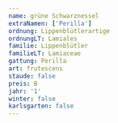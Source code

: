 ```yaml
---
name: grüne Schwarznessel
extraNamen: ['Perilla']
ordnung: Lippenblütlerartige
ordnungLT: Lamiales
familie: Lippenblütler
familieLT: Lamiaceae
gattung: Perilla
art: frutescens
staude: false
preis: B
jahr: '1'
winter: false
karlsgarten: false
---
```

